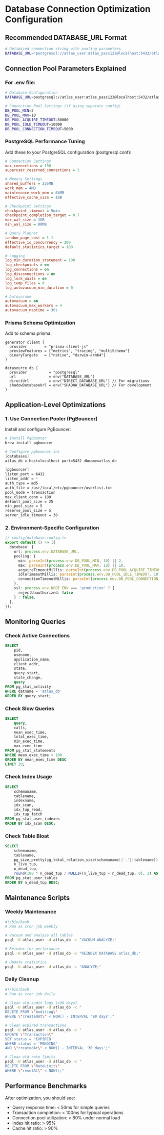 # Database Connection Optimization Configuration

## Recommended DATABASE_URL Format

```bash
# Optimized connection string with pooling parameters
DATABASE_URL="postgresql://atlas_user:atlas_pass123@localhost:5432/atlas_db?schema=public&connection_limit=10&pool_timeout=30&statement_cache_size=100&pgbouncer=true"
```

## Connection Pool Parameters Explained

### For .env file:
```bash
# Database Configuration
DATABASE_URL=postgresql://atlas_user:atlas_pass123@localhost:5432/atlas_db

# Connection Pool Settings (if using separate config)
DB_POOL_MIN=2
DB_POOL_MAX=10
DB_POOL_ACQUIRE_TIMEOUT=30000
DB_POOL_IDLE_TIMEOUT=10000
DB_POOL_CONNECTION_TIMEOUT=5000
```

### PostgreSQL Performance Tuning

Add these to your PostgreSQL configuration (postgresql.conf):

```ini
# Connection Settings
max_connections = 100
superuser_reserved_connections = 3

# Memory Settings
shared_buffers = 256MB
work_mem = 4MB
maintenance_work_mem = 64MB
effective_cache_size = 1GB

# Checkpoint Settings
checkpoint_timeout = 5min
checkpoint_completion_target = 0.7
max_wal_size = 1GB
min_wal_size = 80MB

# Query Planner
random_page_cost = 1.1
effective_io_concurrency = 200
default_statistics_target = 100

# Logging
log_min_duration_statement = 100
log_checkpoints = on
log_connections = on
log_disconnections = on
log_lock_waits = on
log_temp_files = 0
log_autovacuum_min_duration = 0

# Autovacuum
autovacuum = on
autovacuum_max_workers = 4
autovacuum_naptime = 30s
```

### Prisma Schema Optimization

Add to schema.prisma:

```prisma
generator client {
  provider        = "prisma-client-js"
  previewFeatures = ["metrics", "tracing", "multiSchema"]
  binaryTargets   = ["native", "darwin-arm64"]
}

datasource db {
  provider          = "postgresql"
  url               = env("DATABASE_URL")
  directUrl         = env("DIRECT_DATABASE_URL") // For migrations
  shadowDatabaseUrl = env("SHADOW_DATABASE_URL") // For development
}
```

## Application-Level Optimizations

### 1. Use Connection Pooler (PgBouncer)

Install and configure PgBouncer:

```bash
# Install PgBouncer
brew install pgbouncer

# Configure pgbouncer.ini
[databases]
atlas_db = host=localhost port=5432 dbname=atlas_db

[pgbouncer]
listen_port = 6432
listen_addr = *
auth_type = md5
auth_file = /usr/local/etc/pgbouncer/userlist.txt
pool_mode = transaction
max_client_conn = 100
default_pool_size = 25
min_pool_size = 5
reserve_pool_size = 5
server_idle_timeout = 30
```

### 2. Environment-Specific Configuration

```typescript
// config/database.config.ts
export default () => ({
  database: {
    url: process.env.DATABASE_URL,
    pooling: {
      min: parseInt(process.env.DB_POOL_MIN, 10) || 2,
      max: parseInt(process.env.DB_POOL_MAX, 10) || 10,
      acquireTimeoutMillis: parseInt(process.env.DB_POOL_ACQUIRE_TIMEOUT, 10) || 30000,
      idleTimeoutMillis: parseInt(process.env.DB_POOL_IDLE_TIMEOUT, 10) || 10000,
      connectionTimeoutMillis: parseInt(process.env.DB_POOL_CONNECTION_TIMEOUT, 10) || 5000,
    },
    ssl: process.env.NODE_ENV === 'production' ? {
      rejectUnauthorized: false
    } : false,
  },
});
```

## Monitoring Queries

### Check Active Connections
```sql
SELECT
    pid,
    usename,
    application_name,
    client_addr,
    state,
    query_start,
    state_change,
    query
FROM pg_stat_activity
WHERE datname = 'atlas_db'
ORDER BY query_start;
```

### Check Slow Queries
```sql
SELECT
    query,
    calls,
    mean_exec_time,
    total_exec_time,
    min_exec_time,
    max_exec_time
FROM pg_stat_statements
WHERE mean_exec_time > 100
ORDER BY mean_exec_time DESC
LIMIT 20;
```

### Check Index Usage
```sql
SELECT
    schemaname,
    tablename,
    indexname,
    idx_scan,
    idx_tup_read,
    idx_tup_fetch
FROM pg_stat_user_indexes
ORDER BY idx_scan DESC;
```

### Check Table Bloat
```sql
SELECT
    schemaname,
    tablename,
    pg_size_pretty(pg_total_relation_size(schemaname||'.'||tablename)) AS size,
    n_live_tup,
    n_dead_tup,
    round(100 * n_dead_tup / NULLIF(n_live_tup + n_dead_tup, 0), 2) AS dead_percent
FROM pg_stat_user_tables
ORDER BY n_dead_tup DESC;
```

## Maintenance Scripts

### Weekly Maintenance
```bash
#!/bin/bash
# Run as cron job weekly

# Vacuum and analyze all tables
psql -U atlas_user -d atlas_db -c "VACUUM ANALYZE;"

# Reindex for performance
psql -U atlas_user -d atlas_db -c "REINDEX DATABASE atlas_db;"

# Update statistics
psql -U atlas_user -d atlas_db -c "ANALYZE;"
```

### Daily Cleanup
```bash
#!/bin/bash
# Run as cron job daily

# Clean old audit logs (>90 days)
psql -U atlas_user -d atlas_db -c "
DELETE FROM \"AuditLog\"
WHERE \"createdAt\" < NOW() - INTERVAL '90 days';"

# Clean expired transactions
psql -U atlas_user -d atlas_db -c "
UPDATE \"Transaction\"
SET status = 'EXPIRED'
WHERE status = 'PENDING'
AND \"createdAt\" < NOW() - INTERVAL '30 days';"

# Clean old rate limits
psql -U atlas_user -d atlas_db -c "
DELETE FROM \"RateLimit\"
WHERE \"resetAt\" < NOW();"
```

## Performance Benchmarks

After optimization, you should see:
- Query response time: < 50ms for simple queries
- Transaction completion: < 100ms for typical operations
- Connection pool utilization: < 80% under normal load
- Index hit ratio: > 95%
- Cache hit ratio: > 90%